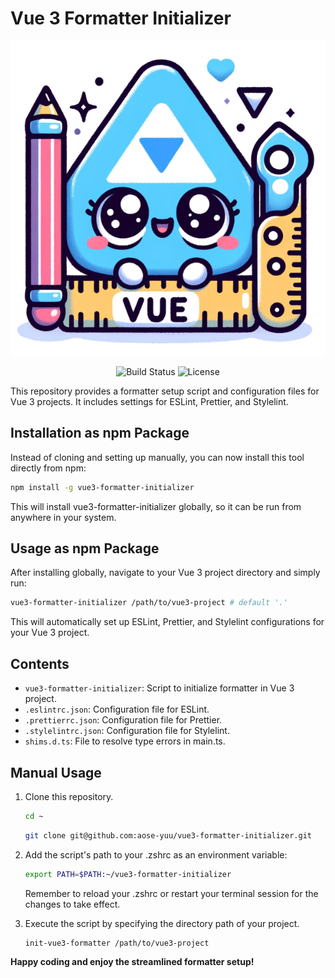 # Vue 3 Formatter Initializer

<p align="center">
  <img src="./images/vue3_formatter_logo_resized.png" alt="Vue 3 Formatter Logo">
</p>

<p align="center">
  <img src="https://img.shields.io/badge/build-passing-brightgreen" alt="Build Status">
  <img src="https://img.shields.io/badge/license-MIT-blue" alt="License">
</p>

This repository provides a formatter setup script and configuration files for Vue 3 projects. It includes settings for ESLint, Prettier, and Stylelint.

## Installation as npm Package

Instead of cloning and setting up manually, you can now install this tool directly from npm:

```bash
npm install -g vue3-formatter-initializer
```

This will install vue3-formatter-initializer globally, so it can be run from anywhere in your system.

## Usage as npm Package

After installing globally, navigate to your Vue 3 project directory and simply run:

```bash
vue3-formatter-initializer /path/to/vue3-project # default '.'
```

This will automatically set up ESLint, Prettier, and Stylelint configurations for your Vue 3 project.

## Contents

- `vue3-formatter-initializer`: Script to initialize formatter in Vue 3 project.
- `.eslintrc.json`: Configuration file for ESLint.
- `.prettierrc.json`: Configuration file for Prettier.
- `.stylelintrc.json`: Configuration file for Stylelint.
- `shims.d.ts`: File to resolve type errors in main.ts.

## Manual Usage

1. Clone this repository.

   ```bash
   cd ~
   ```

   ```bash
   git clone git@github.com:aose-yuu/vue3-formatter-initializer.git
   ```

2. Add the script's path to your .zshrc as an environment variable:

   ```bash
   export PATH=$PATH:~/vue3-formatter-initializer
   ```

   Remember to reload your .zshrc or restart your terminal session for the changes to take effect.

3. Execute the script by specifying the directory path of your project.

   ```bash
   init-vue3-formatter /path/to/vue3-project
   ```

**Happy coding and enjoy the streamlined formatter setup!**
